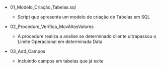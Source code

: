 * 01_Modelo_Criação_Tabelas.sql
  - Script que apresenta um modelo de criação de Tabelas em SQL 

* 02_Procedure_Verifica_MovAltosValores
  - A procedure realiza a analise se determinado cliente ultrapassou o Limite Operacional em determinada Data
  
 * 03_Add_Campos
   - Incluindo campos em tabelas que já exite
